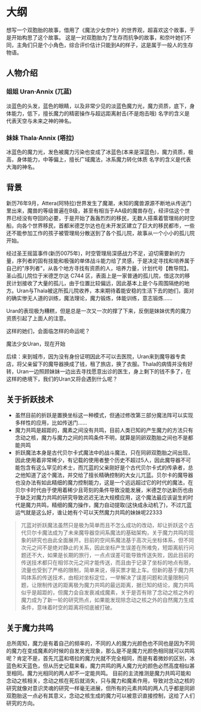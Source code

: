 # 大纲
想写一个双胞胎的故事，借用了《魔法少女奈叶》的世界观，超喜欢这个故事，于是开始构思了这个故事。
这是一对双胞胎为了生存而抗争的故事，和奈叶她们不同，主角们只是个小角色，综合评价估计只能到A的样子，这是属于一般人的生存物语。

## 人物介绍
### 姐姐 Uran·Annix (兀蓝)
淡蓝色的头发，蓝色的眼睛，以及非常少见的淡蓝色魔力光，魔力资质，底下，身体能力，低下，擅长魔力的精密操作与超远距离射击(不是炮击哦)
名字的含义是代表天空与未来之神的神名。

### 妹妹 Thala·Annix (塔拉)
冰蓝色的魔力光，发色被魔力污染也变成了冰蓝色(本来是深蓝色)，魔力资质，极高，身体能力，中等偏上，擅长广域魔法，冰系魔力转化体质
名字的含义是代表大海的神名。

## 背景
新历76年9月，Attera(阿特拉)世界发生了魔潮，未知的魔兽源源不断地从传送门里出来，魔兽的等级普遍在B级，甚至有相当于AA级的魔兽存在，经评估这个世界已经没有夺回的必要，于是开始了轰轰烈烈的移民，无数人搭乘着管理局的时空船，向各个世界移民，首都米德芝尔达也在未开发区建立了巨大的移民都市，一些还不能参加工作的孩子被管理局分散送到了各个孤儿院，故事从一个小小的孤儿院开始。

经过圣王摇篮事件(新历0075年)，时空管理局深感战力不足，迫切需要新的力量，序列者的固有技能和极强的单体战斗能力给了灵感，于是决定寻找和培养属于自己的"序列者"，从各个地方寻找有资质的人，培养力量，计划代号【教导院】。
圣山孤儿院位于米德芝尔达 C744 区，表面上是一家普通的孤儿院，借这次的移民计划接收了大量的孤儿，由于位置比较偏远，因此基本上是个与周围隔绝的地方。Uran与Thala被这所孤儿院收养，本来期待着能安稳的生活下去的她们，面对的确实惨无人道的训练，魔法理论，魔力锻炼，体能训练，意志锻炼……

Uran的表现极为糟糕，但是总是一次又一次的撑了下来，反倒是妹妹优秀的魔力资质引起了上面人的注意。

这样的她们，会面临怎样的命运呢？

魔法少女Uran，现在开始


后续：来到城市，因为没有身份证明因此不可以去医院，Uran来到魔导器专卖店，将父亲留下的魔导器换成了钱，租了旅店，换了衣服。Thala的病情并没有好转，Uran一边照顾妹妹一边出去寻找愿意出诊的医生，身上剩下的钱不多了，在这样的绝境下，我们的Uran又将会遇到什么呢？

## 关于折跃技术
- 虽然目前的折跃是置换坐标这一种模式，但通过修改第三部分魔法阵可以实现多样性的应用，比如传送门……
- 魔力共鸣是超距的，魔素之间没有共鸣，目前人类已知的产生魔力的方法只有念动之核，魔力与魔力之间的共鸣条件不明，就算是同卵双胞胎之间也不是都能共鸣
- 折跃魔法本身是古代贝尔卡式魔法中的战斗魔法，只在同卵双胞胎之间出现，因此使用着非常稀少，有记载的使用者整个历史不超过5人，因此魔导器不可能包含有这么罕见的术士，而兀蓝的父亲刚好是个古代贝尔卡式的传承者，总之他知道了这个魔法，并交给了擅长精确控制的大女儿兀蓝。贝尔卡的魔导器也没办法有如此精细的魔力控制能力，这是一个远远超过它的时代的魔法，在贝尔卡时代由于使用着稀少且苛刻的条件导致没能发展，米德芝尔达新历也由于缺乏对魔力共鸣的研究导致迟迟无法大规模应用，这个魔法最应该诞生的时代是魔力共鸣，精细的魔力操作，魔力自动提取(这快成永动机了)，不过兀蓝运气就是这么好，谁让她有个可以天然魔力共鸣的妹妹呢22333

>兀蓝对折跃魔法虽然只是极为简单而且不怎么成功的改动，却让折跃这个古代贝尔卡魔法成为了未来魔导器空间系魔法的基础架构，关于魔力共鸣的现象的研究也由此全面展开。目前的空间系魔法基于高次元坐标体系，但不同次元之间不是绝对静止的关系，因此坐标产生误差在所难免，短距离航行问题还不大，如果是长期的旅行，一点点误差可能导致传送失败，因此目前的传送技术都只在相邻次元之间才能传送，而且由于记录了坐标的地点有限，流量也受到了严格的限制，简单来说，得买票才能上车。但新的基于魔力共鸣体系的传送技术，由相对坐标定位，一举解决了误差问题和流量限制问题，让限制传送的距离极为魔力共鸣的最远距离，据已知的结论，魔力共鸣似乎是超距的，但魔力会自发衰减成魔素，关于是否有除了念动之核之外的魔力成为了新一轮的研究热点，如果能发现除念动之核之外的自然魔力生成条件，意味着时空的距离将彻底被打破。

## 关于魔力共鸣
总所周知，魔力是有着自己的频率的，不同的人的魔力光颜色也不同也是因为不同的魔力在变成魔素的时候的自发发光现象，那么是不是魔力光颜色相同就可以共鸣呢？肯定不是，首先兀蓝和塔拉的魔力光就不完全相同，而是有着微妙的区别，冰蓝色和天蓝色，但从历史记载来看，魔力共鸣的两人魔力光的颜色必然高度相似甚至相同。魔力光相同的两人却不一定能共鸣。
目前的主流推测是魔力共鸣可能和念动之核相关，念动之核在死后就消失，只与魔力和魔素作用，导致对念动之核的研究就像对意识灵魂的研究一样毫无进展，但所有的元素共鸣的两人几乎都是同卵双胞胎这一点必有其意义，念动之核生成的魔力可以被意识直接控制，这给了人们研究的方向。
